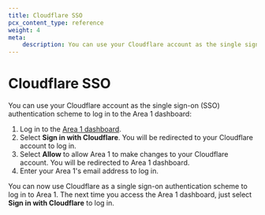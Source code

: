 ```yaml
---
title: Cloudflare SSO
pcx_content_type: reference
weight: 4
meta:
    description: You can use your Cloudflare account as the single sign-on (SSO) authentication scheme to log in to the Area 1 dashboard.
---
```


# Cloudflare SSO

You can use your Cloudflare account as the single sign-on (SSO) authentication scheme to log in to the Area 1 dashboard:

1. Log in to the [Area 1 dashboard](https://horizon.area1security.com/).
2. Select **Sign in with Cloudflare**. You will be redirected to your Cloudflare account to log in.
3. Select **Allow** to allow Area 1 to make changes to your Cloudflare account. You will be redirected to Area 1 dashboard.
4. Enter your Area 1's email address to log in.

You can now use Cloudflare as a single sign-on authentication scheme to log in to Area 1. The next time you access the Area 1 dashboard, just select **Sign in with Cloudflare** to log in.